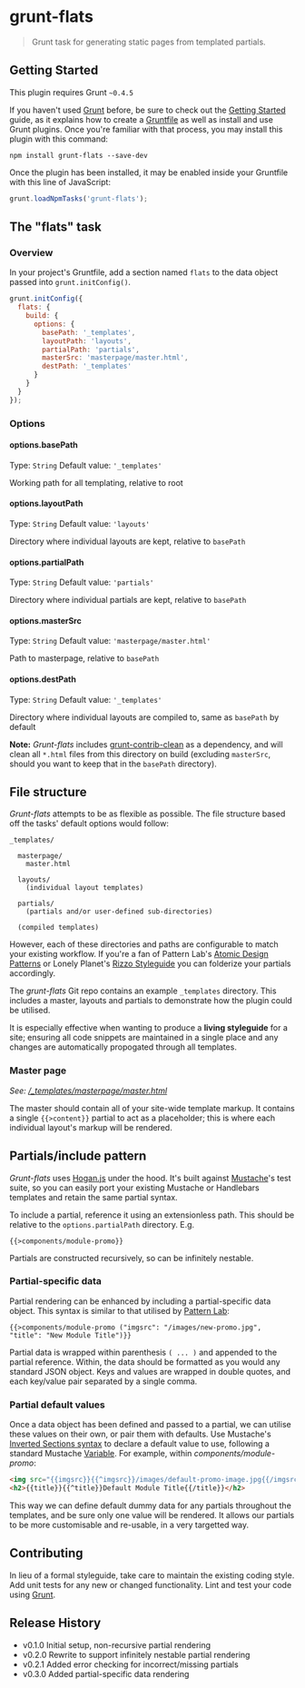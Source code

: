 
# grunt-flats

> Grunt task for generating static pages from templated partials.

## Getting Started
This plugin requires Grunt `~0.4.5`

If you haven't used [Grunt](http://gruntjs.com/) before, be sure to check out the [Getting Started](http://gruntjs.com/getting-started) guide, as it explains how to create a [Gruntfile](http://gruntjs.com/sample-gruntfile) as well as install and use Grunt plugins. Once you're familiar with that process, you may install this plugin with this command:

```shell
npm install grunt-flats --save-dev
```

Once the plugin has been installed, it may be enabled inside your Gruntfile with this line of JavaScript:

```js
grunt.loadNpmTasks('grunt-flats');
```

## The "flats" task

### Overview
In your project's Gruntfile, add a section named `flats` to the data object passed into `grunt.initConfig()`.

```js
grunt.initConfig({
  flats: {
    build: {
      options: {
        basePath: '_templates',
        layoutPath: 'layouts',
        partialPath: 'partials',
        masterSrc: 'masterpage/master.html',
        destPath: '_templates'
      }
    }
  }
});
```

### Options

#### options.basePath
Type: `String`
Default value: `'_templates'`

Working path for all templating, relative to root

#### options.layoutPath
Type: `String`
Default value: `'layouts'`

Directory where individual layouts are kept, relative to `basePath`

#### options.partialPath
Type: `String`
Default value: `'partials'`

Directory where individual partials are kept, relative to `basePath`

#### options.masterSrc
Type: `String`
Default value: `'masterpage/master.html'`

Path to masterpage, relative to `basePath`

#### options.destPath
Type: `String`
Default value: `'_templates'`

Directory where individual layouts are compiled to, same as `basePath` by default

**Note:** _Grunt-flats_ includes [grunt-contrib-clean](https://github.com/gruntjs/grunt-contrib-clean) as a dependency, and will clean all `*.html` files from this directory on build (excluding `masterSrc`, should you want to keep that in the `basePath` directory).

## File structure

_Grunt-flats_ attempts to be as flexible as possible. The file structure based off the tasks' default options would follow:

```
_templates/
  
  masterpage/
    master.html
  
  layouts/
    (individual layout templates)
  
  partials/
    (partials and/or user-defined sub-directories)

  (compiled templates)
```

However, each of these directories and paths are configurable to match your existing workflow. If you're a fan of Pattern Lab's [Atomic Design Patterns](http://patternlab.io/docs/pattern-organization.html) or Lonely Planet's [Rizzo Styleguide](http://rizzo.lonelyplanet.com/styleguide) you can folderize your partials accordingly.

The _grunt-flats_ Git repo contains an example `_templates` directory. This includes a master, layouts and partials to demonstrate how the plugin could be utilised.

It is especially effective when wanting to produce a **living styleguide** for a site; ensuring all code snippets are maintained in a single place and any changes are automatically propogated through all templates.

### Master page

_See: [/_templates/masterpage/master.html](https://github.com/adamduncan/grunt-flats/blob/master/_templates/masterpage/master.html)_

The master should contain all of your site-wide template markup. It contains a single `{{>content}}` partial to act as a placeholder; this is where each individual layout's markup will be rendered.

## Partials/include pattern

_Grunt-flats_ uses [Hogan.js](http://twitter.github.io/hogan.js/) under the hood. It's built against [Mustache](http://mustache.github.io/mustache.5.html)'s test suite, so you can easily port your existing Mustache or Handlebars templates and retain the same partial syntax.

To include a partial, reference it using an extensionless path. This should be relative to the `options.partialPath` directory. E.g.

```
{{>components/module-promo}}
```

Partials are constructed recursively, so can be infinitely nestable.

### Partial-specific data

Partial rendering can be enhanced by including a partial-specific data object. This syntax is similar to that utilised by [Pattern Lab](http://patternlab.io/docs/pattern-parameters.html):

```
{{>components/module-promo ("imgsrc": "/images/new-promo.jpg", "title": "New Module Title")}}
```

Partial data is wrapped within parenthesis `( ... )` and appended to the partial reference. Within, the data should be formatted as you would any standard JSON object. Keys and values are wrapped in double quotes, and each key/value pair separated by a single comma.

### Partial default values

Once a data object has been defined and passed to a partial, we can utilise these values on their own, or pair them with defaults. Use Mustache's [Inverted Sections syntax](https://github.com/janl/mustache.js/#inverted-sections) to declare a default value to use, following a standard Mustache [Variable](https://github.com/janl/mustache.js/#variables). For example, within _components/module-promo_:

```html
<img src="{{imgsrc}}{{^imgsrc}}/images/default-promo-image.jpg{{/imgsrc}}" alt="Placeholder" />
<h2>{{title}}{{^title}}Default Module Title{{/title}}</h2>
```

This way we can define default dummy data for any partials throughout the templates, and be sure only one value will be rendered. It allows our partials to be more customisable and re-usable, in a very targetted way.  

## Contributing
In lieu of a formal styleguide, take care to maintain the existing coding style. Add unit tests for any new or changed functionality. Lint and test your code using [Grunt](http://gruntjs.com/).

## Release History
- v0.1.0 Initial setup, non-recursive partial rendering
- v0.2.0 Rewrite to support infinitely nestable partial rendering
- v0.2.1 Added error checking for incorrect/missing partials 
- v0.3.0 Added partial-specific data rendering